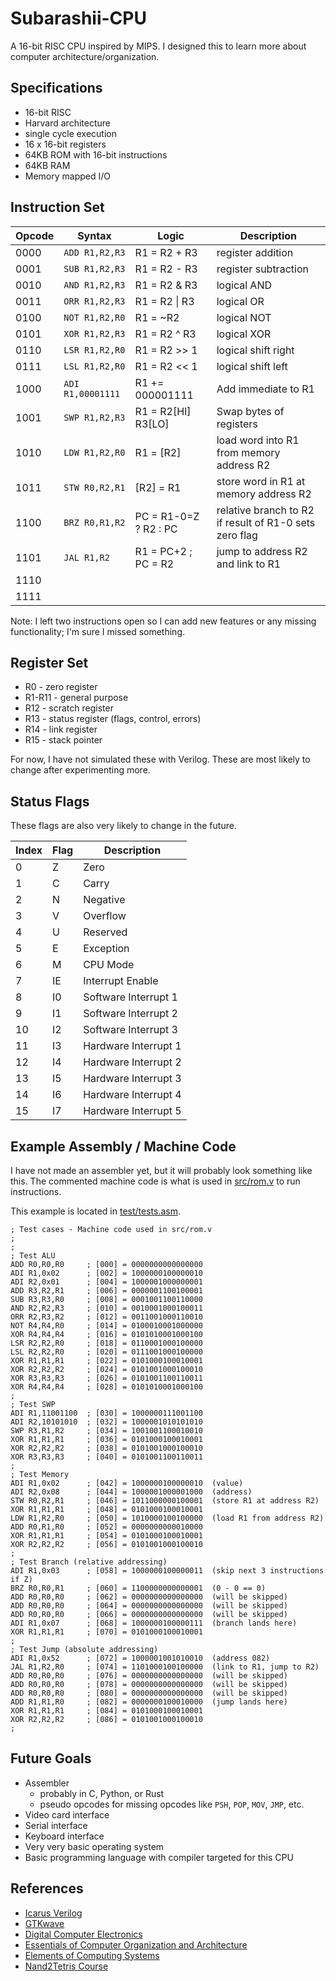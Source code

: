# Subarashii-CPU

A 16-bit RISC CPU inspired by MIPS. 
I designed this to learn more about computer architecture/organization.


## Specifications
* 16-bit RISC
* Harvard architecture
* single cycle execution
* 16 x 16-bit registers
* 64KB ROM with 16-bit instructions
* 64KB RAM
* Memory mapped I/O


## Instruction Set
| Opcode | Syntax          | Logic                  | Description                                             |
| ------ | --------------- | ---------------------- | ------------------------------------------------------- |
| 0000   | ```ADD R1,R2,R3```    | R1 = R2 + R3           | register addition                                       |
| 0001   | ```SUB R1,R2,R3```    | R1 = R2 - R3           | register subtraction                                    |
| 0010   | ```AND R1,R2,R3```    | R1 = R2 & R3           | logical AND                                             |
| 0011   | ```ORR R1,R2,R3```    | R1 = R2 \| R3           | logical OR                                              |
| 0100   | ```NOT R1,R2,R0```    | R1 = ~R2               | logical NOT                                             |
| 0101   | ```XOR R1,R2,R3```    | R1 = R2 ^ R3           | logical XOR                                             |
| 0110   | ```LSR R1,R2,R0```    | R1 = R2 >> 1           | logical shift right                                     |
| 0111   | ```LSL R1,R2,R0```    | R1 = R2 << 1           | logical shift left                                      |
| 1000   | ```ADI R1,00001111``` | R1 += 000001111        | Add immediate to R1                                     |
| 1001   | ```SWP R1,R2,R3```    | R1 = R2[HI] R3[LO]     | Swap bytes of registers                                 |
| 1010   | ```LDW R1,R2,R0```    | R1 = [R2]              | load word into R1 from memory address R2                |
| 1011   | ```STW R0,R2,R1```    | [R2] = R1              | store word in R1 at memory address R2                   |
| 1100   | ```BRZ R0,R1,R2```    | PC = R1-0=Z ? R2 : PC  | relative branch to R2 if result of R1-0 sets zero flag  |
| 1101   | ```JAL R1,R2```       | R1 = PC+2 ; PC = R2    | jump to address R2 and link to R1                       |
| 1110   | ``` ```               |                        |                                                         |
| 1111   | ``` ```               |                        |                                                         |


Note: I left two instructions open so I can add new features or any missing functionality; I'm sure I missed something.



## Register Set
* R0     - zero register
* R1-R11 - general purpose
* R12    - scratch register 
* R13    - status register (flags, control, errors)
* R14    - link register
* R15    - stack pointer

For now, I have not simulated these with Verilog. 
These are most likely to change after experimenting more.


## Status Flags
These flags are also very likely to change in the future.

| Index | Flag | Description          |
| ----- | ---- | -------------------- |
| 0     | Z    | Zero                 |
| 1     | C    | Carry                |
| 2     | N    | Negative             |
| 3     | V    | Overflow             |
| 4     | U    | Reserved             |
| 5     | E    | Exception            |
| 6     | M    | CPU Mode             |
| 7     | IE   | Interrupt Enable     |
| 8     | I0   | Software Interrupt 1 |
| 9     | I1   | Software Interrupt 2 |
| 10    | I2   | Software Interrupt 3 |
| 11    | I3   | Hardware Interrupt 1 |
| 12    | I4   | Hardware Interrupt 2 |
| 13    | I5   | Hardware Interrupt 3 |
| 14    | I6   | Hardware Interrupt 4 | 
| 15    | I7   | Hardware Interrupt 5 |


## Example Assembly / Machine Code
I have not made an assembler yet, but it will probably look something like this.
The commented machine code is what is used in [src/rom.v](src/rom.v) to run instructions.

This example is located in [test/tests.asm](test/tests.asm).
```assembly
; Test cases - Machine code used in src/rom.v
;
;
; Test ALU
ADD R0,R0,R0     ; [000] = 0000000000000000
ADI R1,0x02      ; [002] = 1000000100000010
ADI R2,0x01      ; [004] = 1000001000000001
ADD R3,R2,R1     ; [006] = 0000001100100001
SUB R3,R3,R0     ; [008] = 0001001100110000
AND R2,R2,R3     ; [010] = 0010001000100011
ORR R2,R3,R2     ; [012] = 0011001000110010
NOT R4,R4,R0     ; [014] = 0100010001000000
XOR R4,R4,R4     ; [016] = 0101010001000100
LSR R2,R2,R0     ; [018] = 0110001000100000
LSL R2,R2,R0     ; [020] = 0111001000100000
XOR R1,R1,R1     ; [022] = 0101000100010001
XOR R2,R2,R2     ; [024] = 0101001000100010
XOR R3,R3,R3     ; [026] = 0101001100110011
XOR R4,R4,R4     ; [028] = 0101010001000100
;
; Test SWP
ADI R1,11001100  ; [030] = 1000000111001100
ADI R2,10101010  ; [032] = 1000001010101010
SWP R3,R1,R2     ; [034] = 1001001100010010
XOR R1,R1,R1     ; [036] = 0101000100010001
XOR R2,R2,R2     ; [038] = 0101001000100010
XOR R3,R3,R3     ; [040] = 0101001100110011
;
; Test Memory
ADI R1,0x02      ; [042] = 1000000100000010  (value)
ADI R2,0x08      ; [044] = 1000001000001000  (address)
STW R0,R2,R1     ; [046] = 1011000000100001  (store R1 at address R2)
XOR R1,R1,R1     ; [048] = 0101000100010001
LDW R1,R2,R0     ; [050] = 1010000100100000  (load R1 from address R2)
ADD R0,R1,R0     ; [052] = 0000000000010000
XOR R1,R1,R1     ; [054] = 0101000100010001
XOR R2,R2,R2     ; [056] = 0101001000100010
;
; Test Branch (relative addressing)
ADI R1,0x03      ; [058] = 1000000100000011  (skip next 3 instructions if Z)
BRZ R0,R0,R1     ; [060] = 1100000000000001  (0 - 0 == 0)
ADD R0,R0,R0     ; [062] = 0000000000000000  (will be skipped)
ADD R0,R0,R0     ; [064] = 0000000000000000  (will be skipped)
ADD R0,R0,R0     ; [066] = 0000000000000000  (will be skipped)
ADI R1,0x07      ; [068] = 1000000100000111  (branch lands here)
XOR R1,R1,R1     ; [070] = 0101000100010001
;
; Test Jump (absolute addressing)
ADI R1,0x52      ; [072] = 1000001001010010  (address 082)
JAL R1,R2,R0     ; [074] = 1101000100100000  (link to R1, jump to R2)
ADD R0,R0,R0     ; [076] = 0000000000000000  (will be skipped)
ADD R0,R0,R0     ; [078] = 0000000000000000  (will be skipped)
ADD R0,R0,R0     ; [080] = 0000000000000000  (will be skipped)
ADD R1,R1,R0     ; [082] = 0000000100010000  (jump lands here)
XOR R1,R1,R1     ; [084] = 0101000100010001
XOR R2,R2,R2     ; [086] = 0101001000100010
;
```


## Future Goals
* Assembler
  * probably in C, Python, or Rust
  * pseudo opcodes for missing opcodes like ```PSH```, ```POP```, ```MOV```, ```JMP```, etc.
* Video card interface
* Serial interface
* Keyboard interface
* Very very basic operating system
* Basic programming language with compiler targeted for this CPU


## References
* [Icarus Verilog](http://iverilog.icarus.com/)
* [GTKwave](http://gtkwave.sourceforge.net/)
* [Digital Computer Electronics](https://www.amazon.com/Digital-Computer-Electronics-Albert-Malvino/dp/0028005945)
* [Essentials of Computer Organization and Architecture](https://www.amazon.com/Essentials-Computer-Organization-Architecture-Linda/dp/1284123030)
* [Elements of Computing Systems](https://www.amazon.com/Elements-Computing-Systems-Building-Principles/dp/0262640686)
* [Nand2Tetris Course](https://www.nand2tetris.org/)
